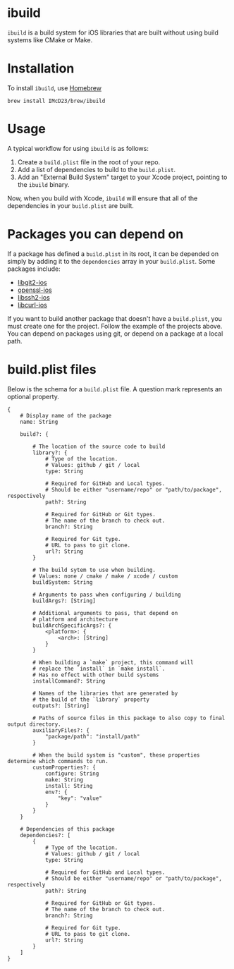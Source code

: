 # ibuild

`ibuild` is a build system for iOS libraries that are built without using build systems like CMake or Make.

# Installation
To install `ibuild`, use [Homebrew](https://brew.sh)
```
brew install IMcD23/brew/ibuild
```

# Usage
A typical workflow for using `ibuild` is as follows:
1. Create a `build.plist` file in the root of your repo.
2. Add a list of dependencies to build to the `build.plist`.
3. Add an "External Build System" target to your Xcode project, pointing to the `ibuild` binary.

Now, when you build with Xcode, `ibuild` will ensure that all of the dependencies in your `build.plist` are built.

# Packages you can depend on
If a package has defined a `build.plist` in its root, it can be depended on simply by adding it to the `dependencies` array in your `build.plist`. Some packages include:
- [libgit2-ios](https://github.com/IMcD23/libgit2-ios)
- [openssl-ios](https://github.com/IMcD23/openssl-ios)
- [libssh2-ios](https://github.com/IMcD23/libssh2-ios)
- [libcurl-ios](https://github.com/IMcD23/libcurl-ios)

If you want to build another package that doesn't have a `build.plist`, you must create one for the project. Follow the example of the projects above.
You can depend on packages using git, or depend on a package at a local path.

# build.plist files

Below is the schema for a `build.plist` file. A question mark represents an optional property.

```
{
    # Display name of the package
    name: String

    build?: {

        # The location of the source code to build
        library?: {
            # Type of the location.
            # Values: github / git / local
            type: String

            # Required for GitHub and Local types.
            # Should be either "username/repo" or "path/to/package", respectively
            path?: String

            # Required for GitHub or Git types.
            # The name of the branch to check out.
            branch?: String

            # Required for Git type.
            # URL to pass to git clone.
            url?: String
        }

        # The build sytem to use when building.
        # Values: none / cmake / make / xcode / custom
        buildSystem: String

        # Arguments to pass when configuring / building
        buildArgs?: [String]

        # Additional arguments to pass, that depend on
        # platform and architecture
        buildArchSpecificArgs?: {
            <platform>: {
                <arch>: [String]
            }
        }

        # When building a `make` project, this command will
        # replace the `install` in `make install`.
        # Has no effect with other build systems
        installCommand?: String

        # Names of the libraries that are generated by
        # the build of the `library` property
        outputs?: [String]

        # Paths of source files in this package to also copy to final output directory.
        auxiliaryFiles?: {
            "package/path": "install/path"
        }

        # When the build system is "custom", these properties determine which commands to run.
        customProperties?: {
            configure: String
            make: String
            install: String
            env?: {
                "key": "value"
            }
        }
    }

    # Dependencies of this package
    dependencies?: [
        {
            # Type of the location.
            # Values: github / git / local
            type: String

            # Required for GitHub and Local types.
            # Should be either "username/repo" or "path/to/package", respectively
            path?: String

            # Required for GitHub or Git types.
            # The name of the branch to check out.
            branch?: String

            # Required for Git type.
            # URL to pass to git clone.
            url?: String
        }
    ]
}
```